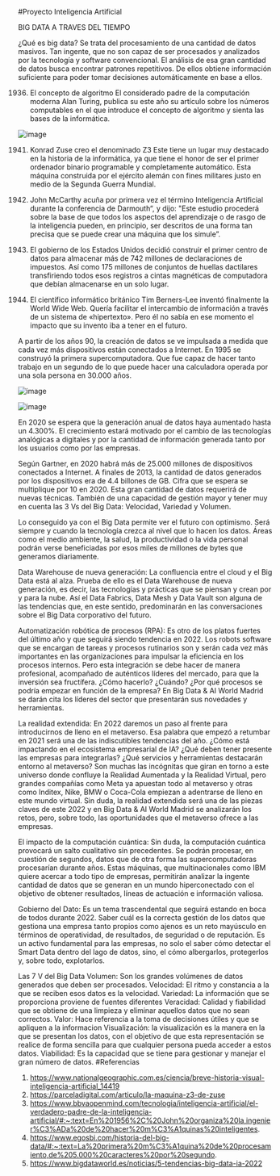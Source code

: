 #Proyecto Inteligencia Artificial


BIG DATA A TRAVES DEL TIEMPO 

¿Qué es big data?
Se trata del procesamiento de una cantidad de datos masivos. Tan ingente, que no son capaz de ser procesados y analizados por la tecnología y software convencional.  El análisis de esa gran cantidad de datos busca encontrar patrones repetitivos. De ellos obtiene información suficiente para poder tomar decisiones automáticamente en base a ellos.

1936. El concepto de algoritmo
El considerado padre de la computación moderna Alan Turing, publica su este año su artículo sobre los números computables en el que introduce el concepto de algoritmo
y sienta las bases de la informática.






![image](https://user-images.githubusercontent.com/67651082/222308090-9e1d17b8-2cda-495a-b8ad-6e4a7f0f1b7f.png)

1941. Konrad Zuse creo el denominado Z3
Este tiene un lugar muy destacado en la historia de la informática, ya que tiene el honor de ser el primer ordenador binario programable y completamente automático. Esta máquina construida por el ejército alemán con fines militares justo en medio de la Segunda Guerra Mundial.


1956. John McCarthy acuña por primera vez el término Inteligencia Artificial durante la conferencia de Darmouth“, y dijo: "Este estudio procederá sobre la base de que todos los aspectos del aprendizaje o de rasgo de la inteligencia pueden, en principio, ser descritos de una forma tan precisa que se puede crear una máquina que los simule”.

1965. El gobierno de los Estados Unidos decidió construir el primer centro de datos para almacenar más de 742 millones de declaraciones de impuestos. Así como 175 millones de conjuntos de huellas dactilares transfiriendo todos esos registros a cintas magnéticas de computadora que debían almacenarse en un solo lugar.

1989. El científico informático británico Tim Berners-Lee inventó finalmente la World Wide Web. Quería facilitar el intercambio de información a través de un sistema de «hipertexto». Pero él no sabía en ese momento el impacto que su invento iba a tener en el futuro.

A partir de los años 90, la creación de datos se ve impulsada a medida que cada vez más dispositivos están conectados a Internet. En 1995 se construyó la primera supercomputadora. Que fue capaz de hacer tanto trabajo en un segundo de lo que puede hacer una calculadora operada por una sola persona en 30.000 años.


![image](https://user-images.githubusercontent.com/94588467/222309194-40e4413f-0b63-4ae0-94e8-e564c9683276.png)


![image](https://user-images.githubusercontent.com/125932078/222309600-70a8c00d-f90b-4e3f-b1f1-6d80c536dff5.png)

En 2020 se espera que la generación anual de datos haya aumentado hasta un 4.300%. El crecimiento estará motivado por el cambio de las tecnologías analógicas a digitales y por la cantidad de información generada tanto por los usuarios como por las empresas.

Según Gartner, en 2020 habrá más de 25.000 millones de dispositivos conectados a Internet. A finales de 2013, la cantidad de datos generados por los dispositivos era de 4.4 billones de GB. Cifra que se espera se multiplique por 10 en 2020. Esta gran cantidad de datos requerirá de nuevas técnicas. También de una capacidad de gestión mayor y tener muy en cuenta las 3 Vs del Big Data: Velocidad, Variedad y Volumen.

Lo conseguido ya con el Big Data permite ver el futuro con optimismo. Será siempre y cuando la tecnología crezca al nivel que lo hacen los datos. Áreas como el medio ambiente, la salud, la productividad o la vida personal podrán verse beneficiadas por esos miles de millones de bytes que generamos diariamente.

Data Warehouse de nueva generación: La confluencia entre el cloud y el Big Data está al alza. Prueba de ello es el Data Warehouse de nueva generación, es decir, las tecnologías y prácticas que se piensan y crean por y para la nube. Así el Data Fabrics, Data Mesh y Data Vault son alguna de las tendencias que, en este sentido, predominarán en las conversaciones sobre el Big Data corporativo del futuro.
 
Automatización robótica de procesos (RPA): Es otro de los platos fuertes del último año y que seguirá siendo tendencia en 2022. Los robots software que se encargan de tareas y procesos rutinarios son y serán cada vez más importantes en las organizaciones para impulsar la eficiencia en los procesos internos. Pero esta integración se debe hacer de manera profesional, acompañado de auténticos líderes del mercado, para que la inversión sea fructífera. ¿Cómo hacerlo? ¿Cuándo? ¿Por qué procesos se podría empezar en función de la empresa? En Big Data & AI World Madrid se darán cita los líderes del sector que presentarán sus novedades y herramientas.
 
La realidad extendida: En 2022 daremos un paso al frente para introducirnos de lleno en el metaverso. Esa palabra que empezó a retumbar en 2021 será una de las indiscutibles tendencias del año. ¿Cómo está impactando en el ecosistema empresarial de IA? ¿Qué deben tener presente las empresas para integrarlas? ¿Qué servicios y herramientas destacarán entorno al metaverso? Son muchas las incógnitas que giran en torno a este universo donde confluye la Realidad Aumentada y la Realidad Virtual, pero grandes compañías como Meta ya apuestan todo al metaverso y otras como Inditex, Nike, BMW o Coca-Cola empiezan a adentrarse de lleno en este mundo virtual. Sin duda, la realidad extendida será una de las piezas claves de este 2022 y en Big Data & AI World Madrid se analizarán los retos, pero, sobre todo, las oportunidades que el metaverso ofrece a las empresas.
 
El impacto de la computación cuántica: Sin duda, la computación cuántica provocará un salto cualitativo sin precedentes. Se podrán procesar, en cuestión de segundos, datos que de otra forma las supercomputadoras procesarían durante años. Estas máquinas, que multinacionales como IBM quiere acercar a todo tipo de empresas, permitirán analizar la ingente cantidad de datos que se generan en un mundo hiperconectado con el objetivo de obtener resultados, líneas de actuación e información valiosa.
 
Gobierno del Dato: Es un tema trascendental que seguirá estando en boca de todos durante 2022. Saber cuál es la correcta gestión de los datos que gestiona una empresa tanto propios como ajenos es un reto mayúsculo en términos de operatividad, de resultados, de seguridad o de reputación. Es un activo fundamental para las empresas, no solo el saber cómo detectar el Smart Data dentro del lago de datos, sino, el cómo albergarlos, protegerlos y, sobre todo, explotarlos.

Las 7 V del Big Data
Volumen: Son los grandes volúmenes de datos generados que deben ser procesados.
Velocidad: El ritmo y constancia a la que se reciben esos datos es la velocidad.
Variedad: La información que se proporciona proviene de fuentes diferentes
Veracidad: Calidad y fiabilidad que se obtiene de una limpieza y eliminar aquellos datos que no sean correctos.
Valor: Hace referencia a la toma de decisiones útiles y que se apliquen a la informacion
Visualización: la visualización es la manera en la que se presentan los datos, con el objetivo de que esta representación se realice de forma sencilla para que cualquier persona pueda acceder a estos datos.
Viabilidad: Es la capacidad que se tiene para gestionar y manejar el gran número de datos.
#Referencias
1. https://www.nationalgeographic.com.es/ciencia/breve-historia-visual-inteligencia-artificial_14419
2. https://parceladigital.com/articulo/la-maquina-z3-de-zuse
3. https://www.bbvaopenmind.com/tecnologia/inteligencia-artificial/el-verdadero-padre-de-la-inteligencia-artificial/#:~:text=En%201956%2C%20John%20organiza%20la,ingenier%C3%ADa%20de%20hacer%20m%C3%A1quinas%20inteligentes.
4. https://www.egosbi.com/historia-del-big-data/#:~:text=La%20primera%20m%C3%A1quina%20de%20procesamiento,de%205.000%20caracteres%20por%20segundo.
5. https://www.bigdataworld.es/noticias/5-tendencias-big-data-ia-2022
